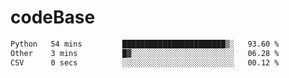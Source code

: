 # codeBase
<!--START_SECTION:waka-->

```txt
Python   54 mins         ███████████████████████▒░   93.60 %
Other    3 mins          █▓░░░░░░░░░░░░░░░░░░░░░░░   06.28 %
CSV      0 secs          ░░░░░░░░░░░░░░░░░░░░░░░░░   00.12 %
```

<!--END_SECTION:waka-->
